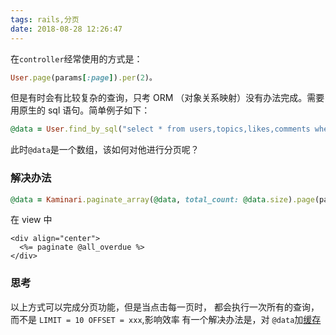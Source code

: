 ```yaml
---
tags: rails,分页
date: 2018-08-28 12:26:47
---
```


在`controller`经常使用的方式是：

```ruby
User.page(params[:page]).per(2)。
```

但是有时会有比较复杂的查询，只考 ORM （对象关系映射）没有办法完成。需要用原生的 sql 语句。简单例子如下：

```ruby
@data = User.find_by_sql("select * from users,topics,likes,comments where .......")
```

此时`@data`是一个数组，该如何对他进行分页呢？

### 解决办法

```ruby
@data = Kaminari.paginate_array(@data, total_count: @data.size).page(params[:page]).per(10)
```

在 view 中

```erb
<div align="center">
  <%= paginate @all_overdue %>
</div>
```

### 思考

以上方式可以完成分页功能，但是当点击每一页时， 都会执行一次所有的查询，而不是 `LIMIT = 10 OFFSET = xxx`,影响效率
有一个解决办法是，对 `@data`加[缓存]()
